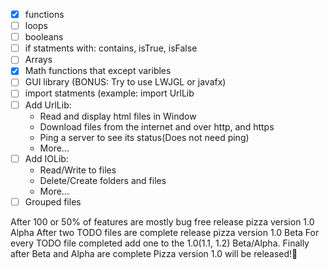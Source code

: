 - [x] functions
- [ ] loops
- [ ] booleans
- [ ] if statments with: contains, isTrue, isFalse
- [ ] Arrays
- [x] Math functions that except varibles
- [ ] GUI library (BONUS: Try to use LWJGL or javafx)
- [ ] import statments (example: import UrlLib
- [ ] Add UrlLib:
    - Read and display html files in Window
    - Download files from the internet and over http, and https
    - Ping a server to see its status(Does not need ping)
    - More...
- [ ] Add IOLib:
    - Read/Write to files
    - Delete/Create folders and files
    - More...
- [ ] Grouped files

After 100 or 50% of features are mostly bug free
release pizza version 1.0 Alpha
After two TODO files are complete release pizza version
1.0 Beta For every TODO file completed add one to the 1.0(1.1, 1.2) Beta/Alpha.
Finally after Beta and Alpha are complete Pizza version 1.0 will be released!🥳